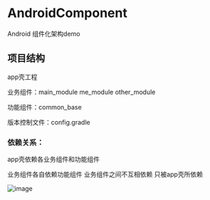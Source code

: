 # AndroidComponent
Android 组件化架构demo

## 项目结构

app壳工程

业务组件：main_module	me_module	other_module

功能组件：common_base

版本控制文件：config.gradle

### 依赖关系：

app壳依赖各业务组件和功能组件

业务组件各自依赖功能组件 业务组件之间不互相依赖 只被app壳所依赖

![image](https://github.com/Quyunshuo/AndroidComponent/blob/master/AndroidComponent.gif)  


